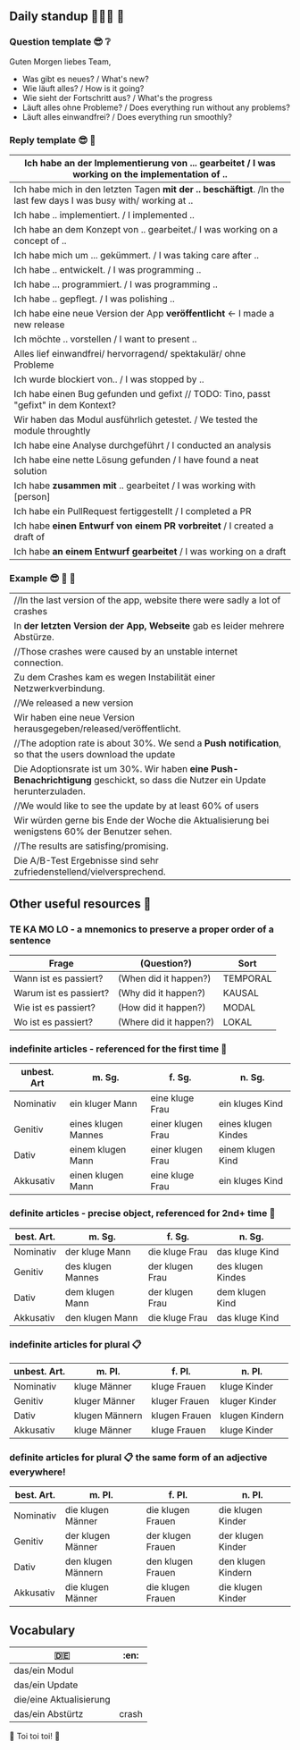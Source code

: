 ## Daily standup :rocket::de: 💪

### Question template 😎 ❔
Guten Morgen liebes Team,
* Was gibt es neues? / What's new?
* Wie läuft alles? / How is it going?
* Wie sieht der Fortschritt aus? / What's the progress
* Läuft alles ohne Probleme? / Does everything  run without any problems?
* Läuft alles einwandfrei? / Does everything  run smoothly?

### Reply template 😎 💬
| Ich habe **an der Implementierung von** ... gearbeitet / I was working on the implementation of ..                  |
|---------------------------------------------------------------------------------------------------------------------|
| Ich habe mich in den letzten Tagen **mit der .. beschäftigt**. /In the last few days I was busy with/ working at .. |
| Ich habe .. implementiert. / I implemented ..                                                                       |
| Ich habe an dem Konzept von .. gearbeitet./ I was working on a concept of ..                                        |
| Ich habe mich um ... gekümmert. / I was taking care after ..                                                        |
| Ich habe .. entwickelt. / I was programming ..                                                                      |
| Ich habe ... programmiert. / I was programming ..                                                                   |
| Ich habe .. gepflegt. / I was polishing ..                                                                          |
| Ich habe eine neue Version der App **veröffentlicht** <- I made a new release                                       |
| Ich möchte .. vorstellen / I want to present ..                                                                     |
| Alles lief einwandfrei/ hervorragend/ spektakulär/ ohne Probleme                                                    |
| Ich wurde blockiert von.. / I was stopped by ..                                                                     |
| Ich habe einen Bug gefunden und gefixt // TODO: Tino, passt "gefixt" in dem Kontext?                                |
| Wir haben das Modul ausführlich getestet. / We tested the module throughtly                                         |
| Ich habe eine Analyse durchgeführt / I conducted an analysis                                                        |
| Ich habe eine nette Lösung gefunden / I have found a neat solution                                                  |
| Ich habe **zusammen mit** .. gearbeitet / I was working with [person]                                               |
| Ich habe ein PullRequest fertiggestellt / I completed a PR                                                          |
| Ich habe **einen Entwurf von einem PR vorbreitet** / I created a draft of                                           |
| Ich habe **an einem Entwurf gearbeitet** / I was working on a draft                                                 |

### Example 😎 💬 📌
|                                                                                                                              |
|------------------------------------------------------------------------------------------------------------------------------|
| //In the last version of the app, website there were sadly a lot of crashes                                                  |
| In **der letzten Version der App, Webseite** gab es leider mehrere Abstürze.                                                   |
| //Those crashes were caused by an unstable internet connection.                                                              |
| Zu dem Crashes kam es wegen Instabilität einer Netzwerkverbindung.                                                           |
| //We released a new version                                                                                                  |
| Wir haben eine neue Version herausgegeben/released/veröffentlicht.                                                           |
| //The adoption rate is about 30%. We send a **Push notification**, so that the users download the update                     |
| Die Adoptionsrate ist um 30%. Wir haben **eine Push-Benachrichtigung** geschickt, so dass die Nutzer ein Update herunterzuladen. |
| //We would like to see the update by at least 60% of users                                                                   |
| Wir würden gerne bis Ende der Woche die Aktualisierung bei wenigstens 60% der Benutzer sehen.                                |
| //The results are satisfing/promising.                                                                                       |
| Die A/B-Test Ergebnisse sind sehr zufriedenstellend/vielversprechend.                                                        |

## Other useful resources 📌
### TE KA MO LO - a mnemonics to preserve a proper order of a sentence
|     Frage              | (Question?)            | Sort     |   
|------------------------|------------------------|----------|
| Wann ist es passiert?  | (When did it happen?)  | TEMPORAL |
| Warum ist es passiert? | (Why did it happen?)   | KAUSAL   |   
| Wie ist es passiert?   | (How did it happen?)   | MODAL    |   
| Wo ist es passiert?    | (Where did it happen?) | LOKAL    |   


### indefinite articles - referenced for the first time 📌
| unbest. Art | m. Sg.             | f. Sg.             | n. Sg.              |   
|-------------|--------------------|--------------------|---------------------|
| Nominativ   | ein kluger Mann    | eine kluge Frau    | ein kluges Kind     |   
| Genitiv     | eines klugen Mannes| einer klugen Frau  | eines klugen Kindes |   
| Dativ       | einem klugen Mann  | einer klugen Frau  | einem klugen Kind   |   
| Akkusativ   | einen klugen Mann  | eine kluge  Frau   | ein kluges Kind     |   

### definite articles - precise object, referenced for 2nd+ time 📌
| best. Art. | m. Sg.           | f. Sg.           | n. Sg.            |   
|------------|------------------|------------------|-------------------|
| Nominativ  | der kluge Mann   | die kluge  Frau  | das kluge Kind    | 
| Genitiv    | des klugen Mannes| der klugen Frau  | des klugen Kindes |   
| Dativ      | dem klugen Mann  | der klugen Frau  | dem klugen Kind   |   
| Akkusativ  | den klugen Mann  | die kluge Frau   | das kluge Kind    |   

### indefinite articles for plural 📋
| unbest. Art. | m. Pl.        | f. Pl.         | n. Pl.         |   
|--------------|---------------|----------------|----------------|
| Nominativ    | kluge Männer   | kluge Frauen  | kluge Kinder   |   
| Genitiv      | kluger Männer  | kluger Frauen | kluger Kinder  |   
| Dativ        | klugen Männern | klugen Frauen | klugen Kindern |   
| Akkusativ    | kluge Männer   | kluge Frauen  | kluge Kinder   |   

### definite articles for plural 📋 the same form of an adjective everywhere!
| best. Art. | m. Pl.            | f. Pl.             | n. Pl.             |   
|------------|-------------------|--------------------|--------------------|
| Nominativ  | die klugen Männer | die klugen Frauen  | die klugen Kinder  |   
| Genitiv    | der klugen Männer | der klugen Frauen  | der klugen Kinder  |   
| Dativ      | den klugen Männern| den klugen Frauen  | den klugen Kindern |   
| Akkusativ  | die klugen Männer | die klugen Frauen  | die klugen Kinder  |   

## Vocabulary

|            :de:          |  :en:      |
|--------------------------|------------|
| das/ein Modul            |            |
| das/ein Update           |            |
| die/eine Aktualisierung  |            |
| das/ein Abstürtz         |  crash     |

🧡 Toi toi toi! 💪

